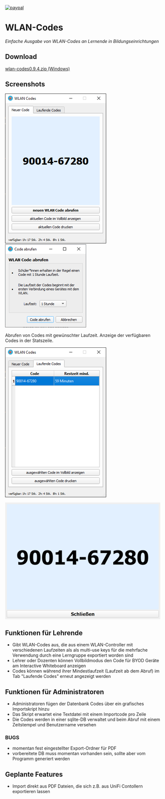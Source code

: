 [![paypal](https://www.paypalobjects.com/de_DE/DE/i/btn/btn_donateCC_LG.gif)](https://www.paypal.com/donate?hosted_button_id=8KZ7YQRXBLJD8)
# WLAN-Codes

*Einfache Ausgabe von WLAN-Codes an Lernende in Bildungseinrichtungen*

## Download

[wlan-codes0.9.4.zip (Windows)](https://github.com/pyphil/WLAN-Codes/releases/download/v0.9.4/wlan-codes0.9.4.zip)

## Screenshots
  
![Image](./images/mainwindow.PNG)
![Image](./images/code_abrufen.PNG)  

Abrufen von Codes mit gewünschter Laufzeit. Anzeige der verfügbaren Codes in der Statszeile.

![Image](./images/laufende_codes.PNG)

![Image](./images/vollbild.PNG)

## Funktionen für Lehrende
- Gibt WLAN-Codes aus, die aus einem WLAN-Controller mit verschiedenen Laufzeiten als als multi-use keys für die mehrfache Verwendung durch eine Lerngruppe exportiert worden sind
- Lehrer oder Dozenten können Vollbildmodus den Code für BYOD Geräte am Interactive Whiteboard anzeigen
- Codes können während ihrer Mindestlaufzeit (Laufzeit ab dem Abruf) im Tab "Laufende Codes" erneut angezeigt werden

## Funktionen für Administratoren
- Administratoren fügen der Datenbank Codes über ein grafisches Importskript hinzu
- Das Skript erwartet eine Textdatei mit einem Importcode pro Zeile
- Die Codes werden in einer sqlite-DB verwaltet und beim Abruf mit einem Zeitstempel und Benutzername versehen

### BUGS
- momentan fest eingestellter Export-Ordner für PDF
- vorbereitete DB muss momentan vorhanden sein, sollte aber vom Programm generiert werden

## Geplante Features
- Import direkt aus PDF Dateien, die sich z.B. aus UniFi Contollern exportieren lassen
